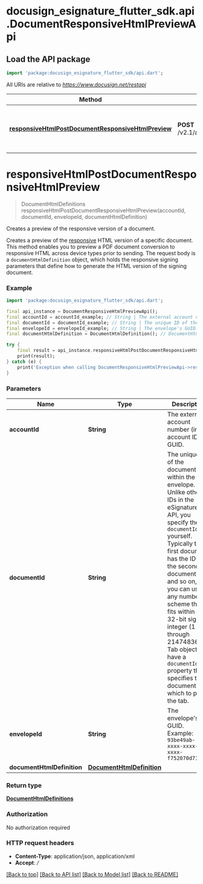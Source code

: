# docusign_esignature_flutter_sdk.api.DocumentResponsiveHtmlPreviewApi

## Load the API package
```dart
import 'package:docusign_esignature_flutter_sdk/api.dart';
```

All URIs are relative to *https://www.docusign.net/restapi*

Method | HTTP request | Description
------------- | ------------- | -------------
[**responsiveHtmlPostDocumentResponsiveHtmlPreview**](DocumentResponsiveHtmlPreviewApi.md#responsivehtmlpostdocumentresponsivehtmlpreview) | **POST** /v2.1/accounts/{accountId}/envelopes/{envelopeId}/documents/{documentId}/responsive_html_preview | Creates a preview of the responsive version of a document.


# **responsiveHtmlPostDocumentResponsiveHtmlPreview**
> DocumentHtmlDefinitions responsiveHtmlPostDocumentResponsiveHtmlPreview(accountId, documentId, envelopeId, documentHtmlDefinition)

Creates a preview of the responsive version of a document.

Creates a preview of the [responsive](/docs/esign-rest-api/esign101/concepts/responsive/) HTML version of a specific document. This method enables you to preview a PDF document conversion to responsive HTML across device types prior to sending.  The request body is a `documentHtmlDefinition` object, which holds the responsive signing parameters that define how to generate the HTML version of the signing document.

### Example
```dart
import 'package:docusign_esignature_flutter_sdk/api.dart';

final api_instance = DocumentResponsiveHtmlPreviewApi();
final accountId = accountId_example; // String | The external account number (int) or account ID GUID.
final documentId = documentId_example; // String | The unique ID of the document within the envelope.  Unlike other IDs in the eSignature API, you specify the `documentId` yourself. Typically the first document has the ID `1`, the second document `2`, and so on, but you can use any numbering scheme that fits within a 32-bit signed integer (1 through 2147483647).   Tab objects have a `documentId` property that specifies the document on which to place the tab. 
final envelopeId = envelopeId_example; // String | The envelope's GUID.   Example: `93be49ab-xxxx-xxxx-xxxx-f752070d71ec` 
final documentHtmlDefinition = DocumentHtmlDefinition(); // DocumentHtmlDefinition | 

try {
    final result = api_instance.responsiveHtmlPostDocumentResponsiveHtmlPreview(accountId, documentId, envelopeId, documentHtmlDefinition);
    print(result);
} catch (e) {
    print('Exception when calling DocumentResponsiveHtmlPreviewApi->responsiveHtmlPostDocumentResponsiveHtmlPreview: $e\n');
}
```

### Parameters

Name | Type | Description  | Notes
------------- | ------------- | ------------- | -------------
 **accountId** | **String**| The external account number (int) or account ID GUID. | 
 **documentId** | **String**| The unique ID of the document within the envelope.  Unlike other IDs in the eSignature API, you specify the `documentId` yourself. Typically the first document has the ID `1`, the second document `2`, and so on, but you can use any numbering scheme that fits within a 32-bit signed integer (1 through 2147483647).   Tab objects have a `documentId` property that specifies the document on which to place the tab.  | 
 **envelopeId** | **String**| The envelope's GUID.   Example: `93be49ab-xxxx-xxxx-xxxx-f752070d71ec`  | 
 **documentHtmlDefinition** | [**DocumentHtmlDefinition**](DocumentHtmlDefinition.md)|  | [optional] 

### Return type

[**DocumentHtmlDefinitions**](DocumentHtmlDefinitions.md)

### Authorization

No authorization required

### HTTP request headers

 - **Content-Type**: application/json, application/xml
 - **Accept**: */*

[[Back to top]](#) [[Back to API list]](../README.md#documentation-for-api-endpoints) [[Back to Model list]](../README.md#documentation-for-models) [[Back to README]](../README.md)

